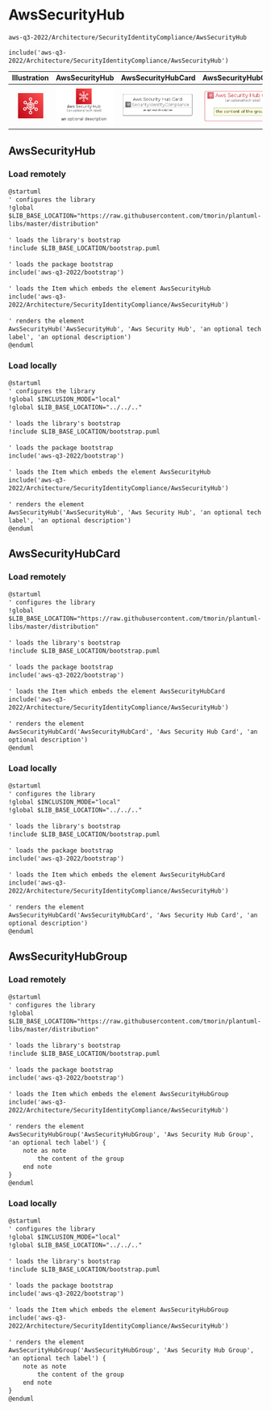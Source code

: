 # AwsSecurityHub


```text
aws-q3-2022/Architecture/SecurityIdentityCompliance/AwsSecurityHub
```

```text
include('aws-q3-2022/Architecture/SecurityIdentityCompliance/AwsSecurityHub')
```



| Illustration | AwsSecurityHub | AwsSecurityHubCard | AwsSecurityHubGroup |
| :---: | :---: | :---: | :---: |
| ![illustration for Illustration](../../../aws-q3-2022/Architecture/SecurityIdentityCompliance/AwsSecurityHub.png) | ![illustration for AwsSecurityHub](../../../aws-q3-2022/Architecture/SecurityIdentityCompliance/AwsSecurityHub.Local.png) | ![illustration for AwsSecurityHubCard](../../../aws-q3-2022/Architecture/SecurityIdentityCompliance/AwsSecurityHubCard.Local.png) | ![illustration for AwsSecurityHubGroup](../../../aws-q3-2022/Architecture/SecurityIdentityCompliance/AwsSecurityHubGroup.Local.png) |




## AwsSecurityHub

### Load remotely
```plantuml
@startuml
' configures the library
!global $LIB_BASE_LOCATION="https://raw.githubusercontent.com/tmorin/plantuml-libs/master/distribution"

' loads the library's bootstrap
!include $LIB_BASE_LOCATION/bootstrap.puml

' loads the package bootstrap
include('aws-q3-2022/bootstrap')

' loads the Item which embeds the element AwsSecurityHub
include('aws-q3-2022/Architecture/SecurityIdentityCompliance/AwsSecurityHub')

' renders the element
AwsSecurityHub('AwsSecurityHub', 'Aws Security Hub', 'an optional tech label', 'an optional description')
@enduml
```

### Load locally
```plantuml
@startuml
' configures the library
!global $INCLUSION_MODE="local"
!global $LIB_BASE_LOCATION="../../.."

' loads the library's bootstrap
!include $LIB_BASE_LOCATION/bootstrap.puml

' loads the package bootstrap
include('aws-q3-2022/bootstrap')

' loads the Item which embeds the element AwsSecurityHub
include('aws-q3-2022/Architecture/SecurityIdentityCompliance/AwsSecurityHub')

' renders the element
AwsSecurityHub('AwsSecurityHub', 'Aws Security Hub', 'an optional tech label', 'an optional description')
@enduml
```

## AwsSecurityHubCard

### Load remotely
```plantuml
@startuml
' configures the library
!global $LIB_BASE_LOCATION="https://raw.githubusercontent.com/tmorin/plantuml-libs/master/distribution"

' loads the library's bootstrap
!include $LIB_BASE_LOCATION/bootstrap.puml

' loads the package bootstrap
include('aws-q3-2022/bootstrap')

' loads the Item which embeds the element AwsSecurityHubCard
include('aws-q3-2022/Architecture/SecurityIdentityCompliance/AwsSecurityHub')

' renders the element
AwsSecurityHubCard('AwsSecurityHubCard', 'Aws Security Hub Card', 'an optional description')
@enduml
```

### Load locally
```plantuml
@startuml
' configures the library
!global $INCLUSION_MODE="local"
!global $LIB_BASE_LOCATION="../../.."

' loads the library's bootstrap
!include $LIB_BASE_LOCATION/bootstrap.puml

' loads the package bootstrap
include('aws-q3-2022/bootstrap')

' loads the Item which embeds the element AwsSecurityHubCard
include('aws-q3-2022/Architecture/SecurityIdentityCompliance/AwsSecurityHub')

' renders the element
AwsSecurityHubCard('AwsSecurityHubCard', 'Aws Security Hub Card', 'an optional description')
@enduml
```

## AwsSecurityHubGroup

### Load remotely
```plantuml
@startuml
' configures the library
!global $LIB_BASE_LOCATION="https://raw.githubusercontent.com/tmorin/plantuml-libs/master/distribution"

' loads the library's bootstrap
!include $LIB_BASE_LOCATION/bootstrap.puml

' loads the package bootstrap
include('aws-q3-2022/bootstrap')

' loads the Item which embeds the element AwsSecurityHubGroup
include('aws-q3-2022/Architecture/SecurityIdentityCompliance/AwsSecurityHub')

' renders the element
AwsSecurityHubGroup('AwsSecurityHubGroup', 'Aws Security Hub Group', 'an optional tech label') {
    note as note
        the content of the group
    end note
}
@enduml
```

### Load locally
```plantuml
@startuml
' configures the library
!global $INCLUSION_MODE="local"
!global $LIB_BASE_LOCATION="../../.."

' loads the library's bootstrap
!include $LIB_BASE_LOCATION/bootstrap.puml

' loads the package bootstrap
include('aws-q3-2022/bootstrap')

' loads the Item which embeds the element AwsSecurityHubGroup
include('aws-q3-2022/Architecture/SecurityIdentityCompliance/AwsSecurityHub')

' renders the element
AwsSecurityHubGroup('AwsSecurityHubGroup', 'Aws Security Hub Group', 'an optional tech label') {
    note as note
        the content of the group
    end note
}
@enduml
```

